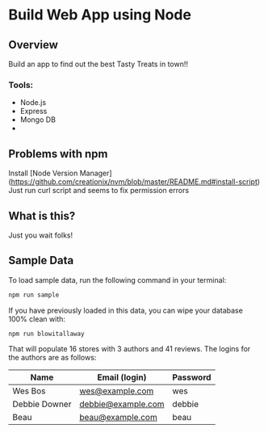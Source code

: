 # Build Web App using Node

## Overview
Build an app to find out the best Tasty Treats in town!!  

### Tools:
* Node.js  
* Express  
* Mongo DB  
*

## Problems with npm
Install [Node Version Manager] (https://github.com/creationix/nvm/blob/master/README.md#install-script)
Just run curl script and seems to fix permission errors
 
## What is this?

Just you wait folks!

## Sample Data

To load sample data, run the following command in your terminal:

```bash
npm run sample
```

If you have previously loaded in this data, you can wipe your database 100% clean with:

```bash
npm run blowitallaway
```

That will populate 16 stores with 3 authors and 41 reviews. The logins for the authors are as follows:

|Name|Email (login)|Password|
|---|---|---|
|Wes Bos|wes@example.com|wes|
|Debbie Downer|debbie@example.com|debbie|
|Beau|beau@example.com|beau|


